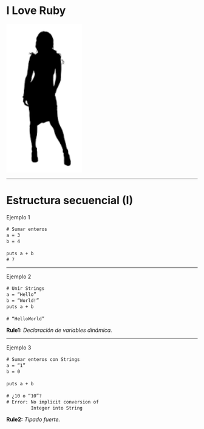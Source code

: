 

# I Love Ruby

![](./images/silueta-mujer.png)

---

# Estructura secuencial (I)

Ejemplo 1

```
# Sumar enteros
a = 3
b = 4

puts a + b
# 7
```

---

Ejemplo 2

```
# Unir Strings
a = “Hello”
b = “World!”
puts a + b

# “HelloWorld”
```

**Rule1:** _Declaración de variables dinámica._

---

Ejemplo 3

```
# Sumar enteros con Strings
a = “1”
b = 0

puts a + b

# ¿10 o “10”?
# Error: No implicit conversion of
         Integer into String
```

**Rule2:** _Tipado fuerte._
